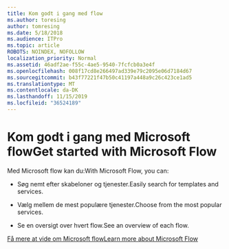```yaml
---
title: Kom godt i gang med flow
ms.author: toresing
author: tomresing
ms.date: 5/18/2018
ms.audience: ITPro
ms.topic: article
ROBOTS: NOINDEX, NOFOLLOW
localization_priority: Normal
ms.assetid: 46adf2ae-f55c-4ae5-9540-7fcfcb0a3e4f
ms.openlocfilehash: 008f17cd8e266497ad339e79c2095e06d7184d67
ms.sourcegitcommit: b43f77221f47b50c41197a448a9c26c423ce1ad5
ms.translationtype: MT
ms.contentlocale: da-DK
ms.lasthandoff: 11/15/2019
ms.locfileid: "36524189"
---
```

# <a name="get-started-with-microsoft-flow"></a><span data-ttu-id="ee58e-102">Kom godt i gang med Microsoft flow</span><span class="sxs-lookup"><span data-stu-id="ee58e-102">Get started with Microsoft Flow</span></span>

<span data-ttu-id="ee58e-103">Med Microsoft flow kan du:</span><span class="sxs-lookup"><span data-stu-id="ee58e-103">With Microsoft Flow, you can:</span></span>
  
- <span data-ttu-id="ee58e-104">Søg nemt efter skabeloner og tjenester.</span><span class="sxs-lookup"><span data-stu-id="ee58e-104">Easily search for templates and services.</span></span>
    
- <span data-ttu-id="ee58e-105">Vælg mellem de mest populære tjenester.</span><span class="sxs-lookup"><span data-stu-id="ee58e-105">Choose from the most popular services.</span></span>
    
- <span data-ttu-id="ee58e-106">Se en oversigt over hvert flow.</span><span class="sxs-lookup"><span data-stu-id="ee58e-106">See an overview of each flow.</span></span>
    
[<span data-ttu-id="ee58e-107">Få mere at vide om Microsoft flow</span><span class="sxs-lookup"><span data-stu-id="ee58e-107">Learn more about Microsoft Flow</span></span>](https://go.microsoft.com/fwlink/?linkid=874446)
  

